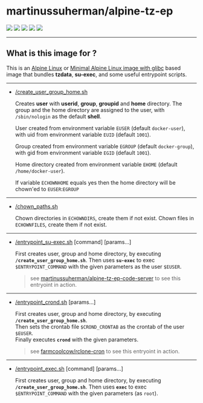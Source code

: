 # martinussuherman/alpine-tz-ep

[![](https://img.shields.io/badge/%20%20FROM%20%20-%20%20alpine%20%20-lightgray.svg)](https://hub.docker.com/_/alpine)  [![](https://images.microbadger.com/badges/image/martinussuherman/alpine-tz-ep.svg)](https://microbadger.com/images/martinussuherman/alpine-tz-ep "Get your own image badge on microbadger.com")  [![](https://images.microbadger.com/badges/commit/martinussuherman/alpine-tz-ep.svg)](https://microbadger.com/images/martinussuherman/alpine-tz-ep "Get your own commit badge on microbadger.com")  [![](https://images.microbadger.com/badges/license/martinussuherman/alpine-tz-ep.svg)](https://microbadger.com/images/martinussuherman/alpine-tz-ep "Get your own license badge on microbadger.com")  [![](https://images.microbadger.com/badges/version/martinussuherman/alpine-tz-ep.svg)](https://microbadger.com/images/martinussuherman/alpine-tz-ep "Get your own version badge on microbadger.com")

---

## What is this image for ?

This is an [Alpine Linux](https://hub.docker.com/_/alpine/) or [Minimal Alpine Linux image with glibc](https://hub.docker.com/r/jeanblanchard/alpine-glibc) based image that bundles **tzdata**, **su-exec**, and some useful entrypoint scripts.

--- 

* [/create_user_group_home.sh](https://github.com/martinussuherman/alpine-tz-ep/blob/master/create_user_group_home.sh)

  Creates **user** with **userid**, **group**, **groupid** and **home** directory.
  The group and the home directory are assigned to the user, with ```/sbin/nologin``` as the default **shell**.
  
  User created from environment variable ```EUSER``` (default ```docker-user```), with uid from environment variable ```EUID``` (default ```1001```).
  
  Group created from environment variable ```EGROUP``` (default ```docker-group```), with gid from environment variable ```EGID``` (default ```1001```).
  
  Home directory created from environment variable ```EHOME``` (default ```/home/docker-user```).

  If variable ```ECHOWNHOME``` equals yes then the home directory will be chown'ed to ```EUSER```:```EGROUP```

---

* [/chown_paths.sh](https://github.com/martinussuherman/alpine-tz-ep/blob/master/chown_paths.sh)

  Chown directories in ```ECHOWNDIRS```, create them if not exist.
  Chown files in ```ECHOWNFILES```, create them if not exist.

---

* [/entrypoint_su-exec.sh](https://github.com/martinussuherman/alpine-tz-ep/blob/master/entrypoint_su-exec.sh) [command] [params...]  

  First creates user, group and home directory, by executing **```/create_user_group_home.sh```**.
  Then uses **```su-exec```** to exec ```$ENTRYPOINT_COMMAND``` with the given parameters as the user ```$EUSER```.
  > see [martinussuherman/alpine-tz-ep-code-server](https://hub.docker.com/r/martinussuherman/alpine-tz-ep-code-server) to see this entryoint in action.
  
---

* [/entrypoint_crond.sh](https://github.com/martinussuherman/alpine-tz-ep/blob/master/entrypoint_crond.sh) [params...]  

  First creates user, group and home directory, by executing **```/create_user_group_home.sh```**.   
  Then sets the crontab file ```$CROND_CRONTAB``` as the crontab of the user ```$EUSER```.   
  Finally executes **```crond```** with the given parameters.
  > see [farmcoolcow/rclone-cron](https://hub.docker.com/r/farmcoolcow/rclone-cron) to see this entryoint in action.
 
---

* [/entrypoint_exec.sh](https://github.com/martinussuherman/alpine-tz-ep/blob/master/entrypoint_exec.sh) [command] [params...]  

  First creates user, group and home directory, by executing **```/create_user_group_home.sh```**.
  Then uses **```exec```** to exec ```$ENTRYPOINT_COMMAND``` with the given parameters (as ```root```).
  
